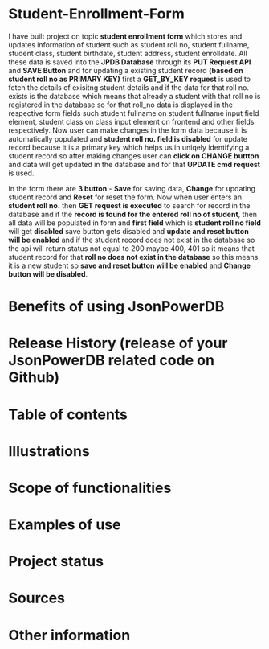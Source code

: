 # Student-Enrollment-Form
<!--# Description-->
I have built project on topic **student enrollment form** which stores and updates information of student such as student roll no, student fullname, student class, student birthdate, student address, student enrolldate. All these data is saved into the **JPDB Database** through its **PUT Request API** and **SAVE Button** and for updating a existing student record **(based on student roll no as PRIMARY KEY)** first a **GET_BY_KEY request** is used to fetch the details of exisitng student details and if the data for that roll no. exists is the database which means that already a student with that roll no is registered in the database so for that roll_no data is displayed in the respective form fields such student fullname on student fullname input field element, student class on class input element on frontend and other fields respectively. Now user can make changes in the form data because it is automatically populated and **student roll no. field is disabled** for update record because it is a primary key which helps us in uniqely identifying a student record so after making changes user can **click on CHANGE buttton** and data will get updated in the database and for that **UPDATE cmd request** is used.

In the form there are **3 button** - **Save** for saving data, **Change** for updating student record and **Reset** for reset the form. Now when user enters an **student roll no.** then **GET request is  executed** to search for record in the database and if the **record is found for the entered roll no of student**, then all data will be populated in form and **first field** which is **student roll no field** will get **disabled** save button gets disabled and **update and reset button will be enabled** and if the student record does not exist in the database so the api will return status not equal to 200 maybe 400, 401 so it means that student record for that **roll no does not exist in the database** so this means it is a new student so **save and reset button will be enabled** and **Change button will be disabled**.

# Benefits of using JsonPowerDB
# Release History (release of your JsonPowerDB related code on Github)
# Table of contents
# Illustrations
# Scope of functionalities
# Examples of use
# Project status
# Sources
# Other information
